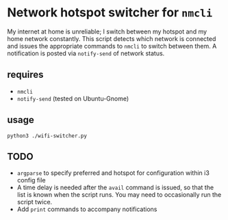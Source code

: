 # Network hotspot switcher for `nmcli`

My internet at home is unreliable; I switch between my hotspot and my home network constantly.
This script detects which network is connected and issues the appropriate commands to `nmcli` to switch between them.
A notification is posted via `notify-send` of network status.

## requires

 - `nmcli`
 - `notify-send` (tested on Ubuntu-Gnome)

## usage

`python3 ./wifi-switcher.py`

## TODO

 - `argparse` to specify preferred and hotspot for configuration within i3 config file
 - A time delay is needed after the `avail` command is issued, so that the list is known when the script runs. You may need to occasionally run the script twice.
 - Add `print` commands to accompany notifications
